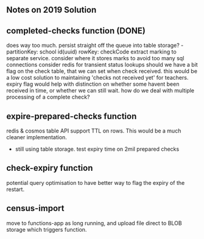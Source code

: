 
## Notes on 2019 Solution

## completed-checks function (DONE)
does way too much.
persist straight off the queue into table storage? - partitionKey: school id(uuid) rowKey: checkCode
extract marking to separate service.  consider where it stores marks to avoid too many sql connections
consider redis for transient status lookups
should we have a bit flag on the check table, that we can set when check received.  this would be a low cost solution to maintaining 'checks not received yet' for teachers.
expiry flag would help with distinction on whether some havent been received in time, or whether we can still wait.
how do we deal with multiple processing of a complete check?

## expire-prepared-checks function

redis & cosmos table API support TTL on rows.  This would be a much cleaner implementation.
- still using table storage.  test expiry time on 2mil prepared checks

## check-expiry function

potential query optimisation to have better way to flag the expiry of the restart.

## census-import

move to functions-app as long running, and upload file direct to BLOB storage which triggers function.

